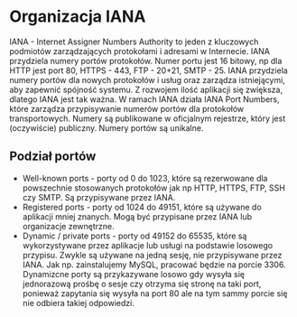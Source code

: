 # Organizacja IANA
IANA - Internet Assigner Numbers Authority to jeden z kluczowych podmiotów zarządzających protokołami i adresami w Internecie. IANA przydziela numery portów protokołów. Numer portu jest 16 bitowy, np dla HTTP jest port 80, HTTPS - 443, FTP - 20+21, SMTP - 25. IANA przydziela numery portów dla nowych protokołów i usług oraz zarządza istniejącymi, aby zapewnić spójność systemu. Z rozwojem ilość aplikacji się zwiększa, dlatego IANA jest tak ważna. W ramach IANA działa IANA Port Numbers, które zarządza przypisywanie numerów portów dla protokołów transportowych. Numery są publikowane w oficjalnym rejestrze, który jest (oczywiście) publiczny. Numery portów są unikalne.
## Podział portów
- Well-known ports - porty od 0 do 1023, które są rezerwowane dla powszechnie stosowanych protokołów jak np HTTP, HTTPS, FTP, SSH czy SMTP. Są przypisywane przez IANA.
- Registered ports - porty od 1024 do 49151, które są używane do aplikacji mniej znanych. Mogą być przypisane przez IANA lub organizacje zewnętrzne.
- Dynamic / private ports - porty od 49152 do 65535, które są wykorzystywane przez aplikacje lub usługi na podstawie losowego przypisu. Zwykle są używane na jedną sesję, nie przypisywane przez IANA.
Jak np. zainstalujemy MySQL, pracować będzie na porcie 3306. Dynamizcne porty są przykazywane losowo gdy wysyła się jednorazową prośbę o sesje czy otrzyma się stronę na taki port, ponieważ zapytania się wysyła na port 80 ale na tym sammy porcie się nie odbiera takiej odpowiedzi.

